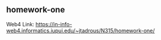 ## homework-one

Web4 Link: https://in-info-web4.informatics.iupui.edu/~jtadrous/N315/homework-one/
